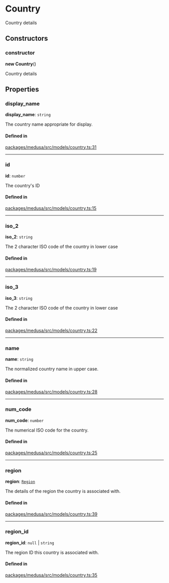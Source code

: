 # Country

Country details

## Constructors

### constructor

**new Country**()

Country details

## Properties

### display\_name

 **display\_name**: `string`

The country name appropriate for display.

#### Defined in

[packages/medusa/src/models/country.ts:31](https://github.com/medusajs/medusa/blob/e39010127/packages/medusa/src/models/country.ts#L31)

___

### id

 **id**: `number`

The country's ID

#### Defined in

[packages/medusa/src/models/country.ts:15](https://github.com/medusajs/medusa/blob/e39010127/packages/medusa/src/models/country.ts#L15)

___

### iso\_2

 **iso\_2**: `string`

The 2 character ISO code of the country in lower case

#### Defined in

[packages/medusa/src/models/country.ts:19](https://github.com/medusajs/medusa/blob/e39010127/packages/medusa/src/models/country.ts#L19)

___

### iso\_3

 **iso\_3**: `string`

The 2 character ISO code of the country in lower case

#### Defined in

[packages/medusa/src/models/country.ts:22](https://github.com/medusajs/medusa/blob/e39010127/packages/medusa/src/models/country.ts#L22)

___

### name

 **name**: `string`

The normalized country name in upper case.

#### Defined in

[packages/medusa/src/models/country.ts:28](https://github.com/medusajs/medusa/blob/e39010127/packages/medusa/src/models/country.ts#L28)

___

### num\_code

 **num\_code**: `number`

The numerical ISO code for the country.

#### Defined in

[packages/medusa/src/models/country.ts:25](https://github.com/medusajs/medusa/blob/e39010127/packages/medusa/src/models/country.ts#L25)

___

### region

 **region**: [`Region`](Region.md)

The details of the region the country is associated with.

#### Defined in

[packages/medusa/src/models/country.ts:39](https://github.com/medusajs/medusa/blob/e39010127/packages/medusa/src/models/country.ts#L39)

___

### region\_id

 **region\_id**: ``null`` \| `string`

The region ID this country is associated with.

#### Defined in

[packages/medusa/src/models/country.ts:35](https://github.com/medusajs/medusa/blob/e39010127/packages/medusa/src/models/country.ts#L35)
